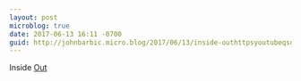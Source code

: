 ```yaml
---
layout: post
microblog: true
date: 2017-06-13 16:11 -0700
guid: http://johnbarbic.micro.blog/2017/06/13/inside-outhttpsyoutubeqsotqzhpg.html
---
```

Inside [Out](https://youtu.be/QSOt3Qzhp1g)
